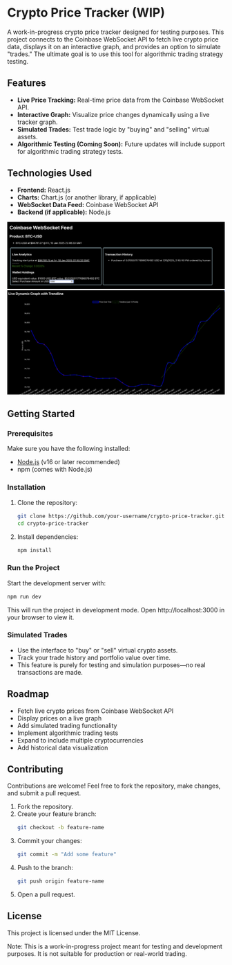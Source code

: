 # Crypto Price Tracker (WIP)

A work-in-progress crypto price tracker designed for testing purposes. This project connects to the Coinbase WebSocket API to fetch live crypto price data, displays it on an interactive graph, and provides an option to simulate "trades." The ultimate goal is to use this tool for algorithmic trading strategy testing.

## Features
- **Live Price Tracking:** Real-time price data from the Coinbase WebSocket API.
- **Interactive Graph:** Visualize price changes dynamically using a live tracker graph.
- **Simulated Trades:** Test trade logic by "buying" and "selling" virtual assets.
- **Algorithmic Testing (Coming Soon):** Future updates will include support for algorithmic trading strategy tests.

## Technologies Used
- **Frontend:** React.js
- **Charts:** Chart.js (or another library, if applicable)
- **WebSocket Data Feed:** Coinbase WebSocket API
- **Backend (if applicable):** Node.js

![tracker widgets and wallet](./readmePics/widgets.png)
![price graph](./readmePics/graph.png)

## Getting Started

### Prerequisites
Make sure you have the following installed:
- [Node.js](https://nodejs.org/) (v16 or later recommended)
- npm (comes with Node.js)

### Installation
1. Clone the repository:
   ```bash
   git clone https://github.com/your-username/crypto-price-tracker.git
   cd crypto-price-tracker
   ```
2. Install dependencies:
   ```bash
   npm install
   ```

### Run the Project
Start the development server with:
   ```bash
   npm run dev
   ```
This will run the project in development mode. Open http://localhost:3000 in your browser to view it.

### Simulated Trades
- Use the interface to "buy" or "sell" virtual crypto assets.
- Track your trade history and portfolio value over time.
- This feature is purely for testing and simulation purposes—no real transactions are made.

## Roadmap
- Fetch live crypto prices from Coinbase WebSocket API
- Display prices on a live graph
- Add simulated trading functionality
- Implement algorithmic trading tests
- Expand to include multiple cryptocurrencies
- Add historical data visualization

## Contributing
Contributions are welcome! Feel free to fork the repository, make changes, and submit a pull request.

1. Fork the repository.
2. Create your feature branch:
   ```bash
   git checkout -b feature-name
   ```
3. Commit your changes:
   ```bash
   git commit -m "Add some feature"
   ```
4. Push to the branch:
   ```bash
   git push origin feature-name
   ```
5. Open a pull request.

## License
This project is licensed under the MIT License.

Note: This is a work-in-progress project meant for testing and development purposes. It is not suitable for production or real-world trading.
